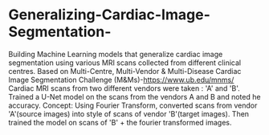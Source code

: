 # Generalizing-Cardiac-Image-Segmentation-
 Building Machine Learning models that generalize cardiac image segmentation using various MRI scans collected from different clinical centres.
 Based on Multi-Centre, Multi-Vendor & Multi-Disease Cardiac Image Segmentation Challenge (M&Ms)-https://www.ub.edu/mnms/
 Cardiac MRI scans from two different vendors were taken : 'A' and 'B'.
 Trained a U-Net model on the scans from the vendors A and B and noted he accuracy.
 Concept: Using Fourier Transform, converted scans from vendor 'A'(source images) into style of scans of vendor 'B'(target images).
 Then trained the model on scans of 'B' + the fourier transformed images.
 
